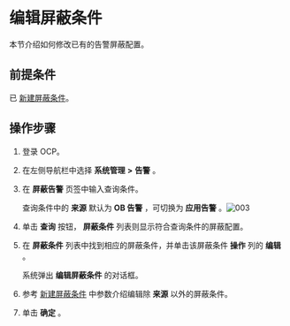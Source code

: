 编辑屏蔽条件 
===========================

本节介绍如何修改已有的告警屏蔽配置。

前提条件 
-------------------------

已 [新建屏蔽条件](/zh-CN/3.ob-cloud-platform/10.use-alert-management/14.new-shielding-conditions.md)。

操作步骤 
-------------------------

1. 登录 OCP。

   

2. 在左侧导航栏中选择 **系统管理** **\>** **告警** 。

   

3. 在 **屏蔽告警** 页签中输入查询条件。

   查询条件中的 **来源** 默认为 **OB 告警** ，可切换为 **应用告警** 。![003](https://help-static-aliyun-doc.aliyuncs.com/assets/img/zh-CN/4429060261/p271386.png)
   

4. 单击 **查询** 按钮， **屏蔽条件** 列表则显示符合查询条件的屏蔽配置。

   

5. 在 **屏蔽条件** 列表中找到相应的屏蔽条件，并单击该屏蔽条件 **操作** 列的 **编辑** 。

   系统弹出 **编辑屏蔽条件** 的对话框。
   

6. 参考 [新建屏蔽条件](/zh-CN/3.ob-cloud-platform/10.use-alert-management/14.new-shielding-conditions.md) 中参数介绍编辑除 **来源** 以外的屏蔽条件。

   

7. 单击 **确定** 。

   



